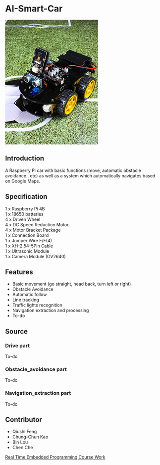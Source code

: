 # AI-Smart-Car

![Sample_car](Sample_car.jpg)

## Introduction

A Raspberry Pi car with basic functions (move, automatic obstacle avoidance.. etc) as well as a system which automatically navigates based on Google Maps. 



## Specification

1 x Raspberry Pi 4B  
1 x 18650 batteries  
4 x Driven Wheel  
4 x DC Speed Reduction Motor  
4 x Motor Bracket Package  
1 x Connection Board  
1 x Jumper Wire F/F(4)  
1 x XH-2.54-5Pin Cable  
1 x Ultrasonic Module  
1 x Camera Module (OV2640) 



## Features

+ Basic movement (go straight, head back, turn left or right)
+ Obstacle Avoidance
+ Automatic follow
+ Line tracking
+ Traffic lights recognition
+ Navigation extraction and processing
+ To-do



## Source

### Drive part
To-do

### Obstacle_avoidance part
To-do

### Navigation_extraction part
To-do


## Contributor
* Qiushi Feng
* Chung-Chun Kao
* Bin Lou
* Chen Che



<u>Real Time Embedded Programming Course Work</u>
